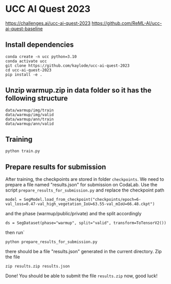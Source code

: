 # UCC AI Quest 2023

https://challenges.ai/ucc-ai-quest-2023
https://github.com/ReML-AI/ucc-ai-quest-baseline


## Install dependencies
```
conda create -n ucc python=3.10
conda activate ucc
git clone https://github.com/kaylode/ucc-ai-quest-2023
cd ucc-ai-quest-2023
pip install -e .
```

## Unzip warmup.zip in data folder so it has the following structure

```
data/warmup/img/train
data/warmup/img/valid
data/warmup/ann/train
data/warmup/ann/valid
```

## Training
```
python train.py
```

## Prepare results for submission

After training, the checkpoints are stored in folder `checkpoints`. We need to prepare a file named "results.json" for submission on CodaLab. Use the script `prepare_results_for_submission.py` and replace the checkpoint path 

```
model = SegModel.load_from_checkpoint("checkpoints/epoch=6-val_loss=0.47-val_high_vegetation_IoU=63.55-val_mIoU=66.48.ckpt")
```
and the phase (warmup/public/private) and the split accordingly
```
ds = SegDataset(phase="warmup", split="valid", transform=ToTensorV2())
```

then run`
```
python prepare_results_for_submission.py
```

there should be a file "results.json" generated in the current directory. Zip the file

```
zip results.zip results.json
```

Done! You should be able to submit the file `results.zip` now, good luck!